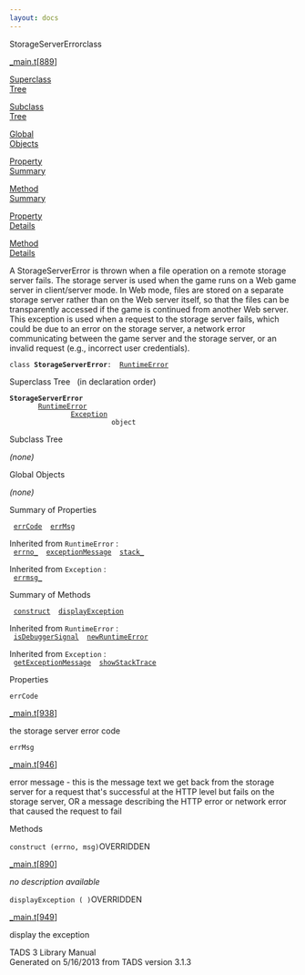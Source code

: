 ```yaml
---
layout: docs
---
```

<span class="title">StorageServerError</span><span class="type">class</span>

[\_main.t](../file/_main.t.html)\[[889](../source/_main.t.html#889)\]

[Superclass  
Tree](#_SuperClassTree_)

[Subclass  
Tree](#_SubClassTree_)

[Global  
Objects](#_ObjectSummary_)

[Property  
Summary](#_PropSummary_)

[Method  
Summary](#_MethodSummary_)

[Property  
Details](#_Properties_)

[Method  
Details](#_Methods_)

<div class="fdesc">

A StorageServerError is thrown when a file operation on a remote storage
server fails. The storage server is used when the game runs on a Web
game server in client/server mode. In Web mode, files are stored on a
separate storage server rather than on the Web server itself, so that
the files can be transparently accessed if the game is continued from
another Web server. This exception is used when a request to the storage
server fails, which could be due to an error on the storage server, a
network error communicating between the game server and the storage
server, or an invalid request (e.g., incorrect user credentials).

`class `**`StorageServerError`**` :   `[`RuntimeError`](../object/RuntimeError.html)

</div>

<span id="_SuperClassTree_"></span>

<div class="mjhd">

<span class="hdln">Superclass Tree</span>   (in declaration order)

</div>

**`StorageServerError`**  
`         `[`RuntimeError`](../object/RuntimeError.html)  
`                 `[`Exception`](../object/Exception.html)  
`                         object`  
<span id="_SubClassTree_"></span>

<div class="mjhd">

<span class="hdln">Subclass Tree</span>  

</div>

*(none)* <span id="_ObjectSummary_"></span>

<div class="mjhd">

<span class="hdln">Global Objects</span>  

</div>

*(none)* <span id="_PropSummary_"></span>

<div class="mjhd">

<span class="hdln">Summary of Properties</span>  

</div>

` `[`errCode`](#errCode)`  `[`errMsg`](#errMsg)`  `

Inherited from `RuntimeError` :  
` `[`errno_`](../object/RuntimeError.html#errno_)`  `[`exceptionMessage`](../object/RuntimeError.html#exceptionMessage)`  `[`stack_`](../object/RuntimeError.html#stack_)`  `

Inherited from `Exception` :  
` `[`errmsg_`](../object/Exception.html#errmsg_)`  `

<span id="_MethodSummary_"></span>

<div class="mjhd">

<span class="hdln">Summary of Methods</span>  

</div>

` `[`construct`](#construct)`  `[`displayException`](#displayException)`  `

Inherited from `RuntimeError` :  
` `[`isDebuggerSignal`](../object/RuntimeError.html#isDebuggerSignal)`  `[`newRuntimeError`](../object/RuntimeError.html#newRuntimeError)`  `

Inherited from `Exception` :  
` `[`getExceptionMessage`](../object/Exception.html#getExceptionMessage)`  `[`showStackTrace`](../object/Exception.html#showStackTrace)`  `

<span id="_Properties_"></span>

<div class="mjhd">

<span class="hdln">Properties</span>  

</div>

<span id="errCode"></span>

`errCode`

[\_main.t](../file/_main.t.html)\[[938](../source/_main.t.html#938)\]

<div class="desc">

the storage server error code

</div>

<span id="errMsg"></span>

`errMsg`

[\_main.t](../file/_main.t.html)\[[946](../source/_main.t.html#946)\]

<div class="desc">

error message - this is the message text we get back from the storage
server for a request that's successful at the HTTP level but fails on
the storage server, OR a message describing the HTTP error or network
error that caused the request to fail

</div>

<span id="_Methods_"></span>

<div class="mjhd">

<span class="hdln">Methods</span>  

</div>

<span id="construct"></span>

`construct (errno, msg)`<span class="rem">OVERRIDDEN</span>

[\_main.t](../file/_main.t.html)\[[890](../source/_main.t.html#890)\]

<div class="desc">

*no description available*

</div>

<span id="displayException"></span>

`displayException ( )`<span class="rem">OVERRIDDEN</span>

[\_main.t](../file/_main.t.html)\[[949](../source/_main.t.html#949)\]

<div class="desc">

display the exception

</div>

<div class="ftr">

TADS 3 Library Manual  
Generated on 5/16/2013 from TADS version 3.1.3

</div>
